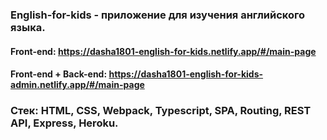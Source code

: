 ### English-for-kids - приложение для изучения английского языка. 
#### Front-end: https://dasha1801-english-for-kids.netlify.app/#/main-page
#### Front-end + Back-end: https://dasha1801-english-for-kids-admin.netlify.app/#/main-page

### Стек: HTML, CSS, Webpack, Typescript, SPA, Routing, REST API, Express, Heroku.

